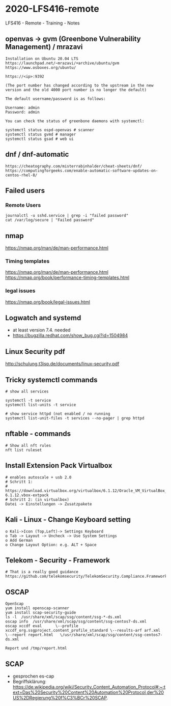 # 2020-LFS416-remote
LFS416 - Remote - Training - Notes 

## openvas -> gvm (Greenbone Vulnerability Management) / mrazavi 

```
Installation on Ubuntu 20.04 LTS
https://launchpad.net/~mrazavi/+archive/ubuntu/gvm
https://www.osboxes.org/ubuntu/

https://<ip>:9392

(The port number has changed according to the upstream in the new version and the old 4000 port number is no longer the default)

The default username/password is as follows:

Username: admin
Password: admin

You can check the status of greenbone daemons with systemctl:

systemctl status ospd-openvas # scanner
systemctl status gvmd # manager
systemctl status gsad # web ui

```

## dnf / dnf-automatic 

```
https://cheatography.com/misterrabinhalder/cheat-sheets/dnf/
https://computingforgeeks.com/enable-automatic-software-updates-on-centos-rhel-8/
```


## Failed users 

### Remote Users 

```
journalctl -u sshd.service | grep -i "failed password" 
cat /var/log/secure | "Failed password" 
```


## nmap 

https://nmap.org/man/de/man-performance.html

### Timing templates 

https://nmap.org/man/de/man-performance.html
https://nmap.org/book/performance-timing-templates.html

### legal issues
https://nmap.org/book/legal-issues.html

## Logwatch and systemd ##

  * at least version 7.4. needed 
  * https://bugzilla.redhat.com/show_bug.cgi?id=1504984

## Linux Security pdf ##

http://schulung.t3isp.de/documents/linux-security.pdf

## Tricky systemctl commands ## 

```
# show all services 

systemctl -t service
systemctl list-units -t service 

# show service httpd (not enabled / no running 
systemctl list-unit-files -t services --no-pager | grep httpd 

```

## nftable - commands ##

```
# Show all nft rules 
nft list ruleset 
```


## Install Extension Pack Virtualbox ##

```
# enables autoscale + usb 2.0 
# Schritt 1:
# https://download.virtualbox.org/virtualbox/6.1.12/Oracle_VM_VirtualBox_Extension_Pack-6.1.12.vbox-extpack
# Schritt 2: (in virtualbox)
Datei -> Einstellungen -> Zusatzpakete
```

## Kali - Linux - Change Keyboard setting 

```
o Kali->Icon (Top,Left)-> Settings Keyboard
o Tab -> Layout -> Uncheck -> Use System Settings
o Add German 
o Change Layout Option: e.g. ALT + Space 
```

## Telekom - Security - Framework ##

```
# That is a really good guidance 
https://github.com/telekomsecurity/TelekomSecurity.Compliance.Framework
```

## OSCAP 
```
OpenScap
yum install openscap-scanner
yum install scap-security-guide
ls -l  /usr/share/xml/scap/ssg/content/ssg-*-ds.xml
oscap info  /usr/share/xml/scap/ssg/content/ssg-centos7-ds.xml
oscap xccdf eval      \--profile xccdf_org.ssgproject.content_profile_standard \--results-arf arf.xml  \--report report.html   \/usr/share/xml/scap/ssg/content/ssg-centos7-ds.xml

Report und /tmp/report.html 
```

## SCAP ##

  * gesprochen es-cap 
  * Begriffsklärung: https://de.wikipedia.org/wiki/Security_Content_Automation_Protocol#:~:text=Das%20Security%20Content%20Automation%20Protocol,der%20US%2DRegierung%20f%C3%BCr%20SCAP.
